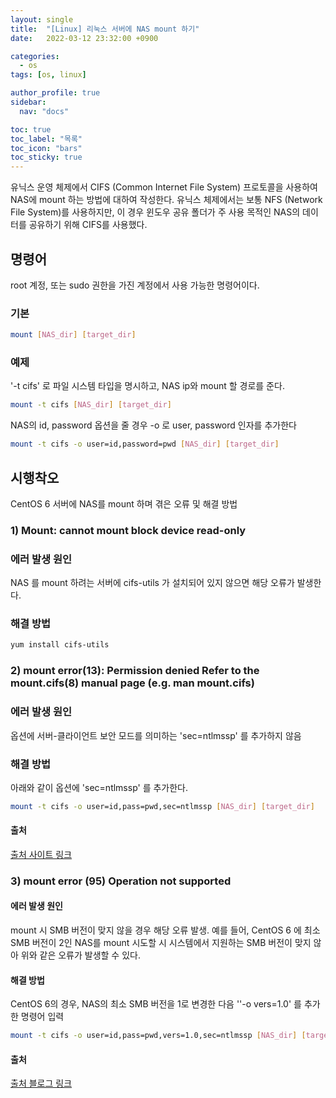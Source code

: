 ```yaml
---
layout: single
title:  "[Linux] 리눅스 서버에 NAS mount 하기"
date:   2022-03-12 23:32:00 +0900

categories:
  - os
tags: [os, linux]

author_profile: true
sidebar:
  nav: "docs"

toc: true
toc_label: "목록"
toc_icon: "bars"
toc_sticky: true 
---
```


유닉스 운영 체제에서 CIFS (Common Internet File System) 프로토콜을 사용하여 NAS에 mount 하는 방법에 대하여 작성한다. 유닉스 체제에서는 보통 NFS (Network File System)를 사용하지만, 이 경우 윈도우 공유 폴더가 주 사용 목적인 NAS의 데이터를 공유하기 위해 CIFS를 사용했다.
## 명령어
root 계정, 또는 sudo 권한을 가진 계정에서 사용 가능한 명령어이다.
### 기본
```bash
mount [NAS_dir] [target_dir]
```
### 예제
'-t cifs' 로 파일 시스템 타입을 명시하고, NAS ip와 mount 할 경로를 준다.
```bash
mount -t cifs [NAS_dir] [target_dir]
```
NAS의 id, password 옵션을 줄 경우  -o 로 user, password 인자를 추가한다
```bash
mount -t cifs -o user=id,password=pwd [NAS_dir] [target_dir]
```
## 시행착오
CentOS 6 서버에 NAS를 mount 하며 겪은 오류 및 해결 방법
### 1) Mount: cannot mount block device read-only
### 에러 발생 원인
NAS 를 mount 하려는 서버에 cifs-utils 가 설치되어 있지 않으면 해당 오류가 발생한다.
### 해결 방법
```bash
yum install cifs-utils
```
### 2) mount error(13): Permission denied Refer to the mount.cifs(8) manual page (e.g. man mount.cifs)
### 에러 발생 원인
옵션에 서버-클라이언트 보안 모드를 의미하는  'sec=ntlmssp' 를 추가하지 않음
### 해결 방법
아래와 같이 옵션에 'sec=ntlmssp' 를 추가한다.
```bash
mount -t cifs -o user=id,pass=pwd,sec=ntlmssp [NAS_dir] [target_dir]
```
#### 출처
[출처 사이트 링크](https://www.techcrumble.net/2019/01/mount-error13-permission-denied-refer-to-the-mount-cifs8-manual-page-e-g-man-mount-cifs/)

### 3) mount error (95) Operation not supported
#### 에러 발생 원인
mount 시 SMB 버전이 맞지 않을 경우 해당 오류 발생. 예를 들어, CentOS 6 에 최소 SMB 버전이 2인 NAS를 mount 시도할 시 시스템에서 지원하는 SMB  버전이 맞지 않아 위와 같은 오류가 발생할 수 있다.

#### 해결 방법
CentOS 6의 경우, NAS의 최소 SMB 버전을 1로 변경한 다음 ''-o vers=1.0' 를 추가한 명령어 입력
```bash
mount -t cifs -o user=id,pass=pwd,vers=1.0,sec=ntlmssp [NAS_dir] [target_dir]
```
#### 출처
[출처 블로그 링크](https://m.blog.naver.com/PostView.naver?isHttpsRedirect=true&blogId=sooni_&logNo=221559288438)
